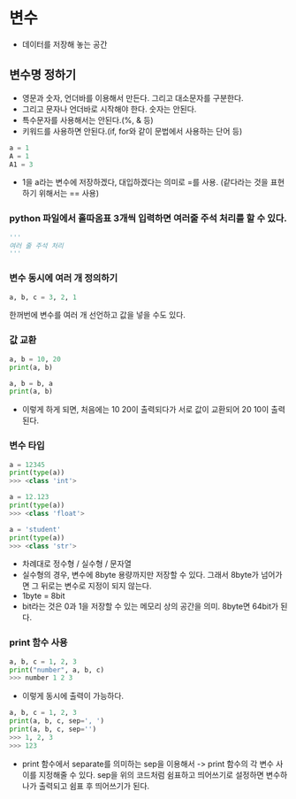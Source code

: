 # 변수
- 데이터를 저장해 놓는 공간

## 변수명 정하기
- 영문과 숫자, 언더바를 이용해서 만든다. 그리고 대소문자를 구분한다. 
- 그리고 문자나 언더바로 시작해야 한다. 숫자는 안된다.
- 특수문자를 사용해서는 안된다.(%, & 등)
- 키워드를 사용하면 안된다.(if, for와 같이 문법에서 사용하는 단어 등)

```python
a = 1
A = 1
A1 = 3
```
- 1을 a라는 변수에 저장하겠다, 대입하겠다는 의미로 =를 사용. (같다라는 것을 표현하기 위해서는 == 사용)

### python 파일에서 홀따옴표 3개씩 입력하면 여러줄 주석 처리를 할 수 있다.
```python
'''
여러 줄 주석 처리
'''
```

### 변수 동시에 여러 개 정의하기
```python
a, b, c = 3, 2, 1
```
한꺼번에 변수를 여러 개 선언하고 값을 넣을 수도 있다.


### 값 교환
```python
a, b = 10, 20
print(a, b)

a, b = b, a
print(a, b)
```
- 이렇게 하게 되면, 처음에는 10 20이 출력되다가 서로 값이 교환되어 20 10이 출력된다.


### 변수 타입
```python
a = 12345
print(type(a))
>>> <class 'int'>

a = 12.123
print(type(a))
>>> <class 'float'>

a = 'student'
print(type(a))
>>> <class 'str'>
```

- 차례대로 정수형 / 실수형 / 문자열
- 실수형의 경우, 변수에 8byte 용량까지만 저장할 수 있다. 그래서 8byte가 넘어가면 그 뒤로는 변수로 지정이 되지 않는다.
- 1byte = 8bit
- bit라는 것은 0과 1을 저장할 수 있는 메모리 상의 공간을 의미. 8byte면 64bit가 된다.   


### print 함수 사용
```python
a, b, c = 1, 2, 3
print("number", a, b, c)
>>> number 1 2 3
```
- 이렇게 동시에 출력이 가능하다.

```python
a, b, c = 1, 2, 3
print(a, b, c, sep=', ')
print(a, b, c, sep='')
>>> 1, 2, 3
>>> 123
```
- print 함수에서 separate를 의미하는 sep을 이용해서 -> print 함수의 각 변수 사이를 지정해줄 수 있다. sep을 위의 코드처럼 쉼표하고 띄어쓰기로 설정하면 변수하나가 출력되고 쉼표 후 띄어쓰기가 된다. 
